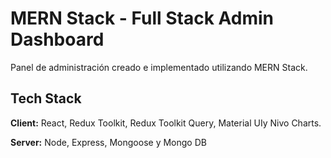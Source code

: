
# MERN Stack - Full Stack Admin Dashboard

Panel de administración creado e implementado utilizando MERN Stack.





## Tech Stack

**Client:** React, Redux Toolkit, Redux Toolkit Query, Material UIy Nivo Charts.

**Server:** Node, Express, Mongoose y Mongo DB
